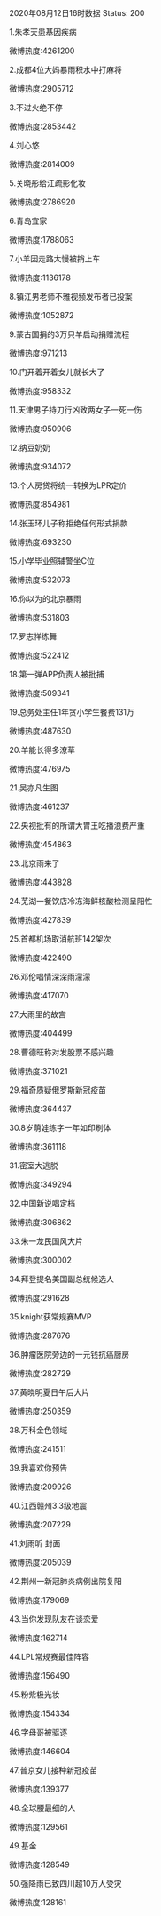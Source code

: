 2020年08月12日16时数据
Status: 200

1.朱孝天患基因疾病

微博热度:4261200

2.成都4位大妈暴雨积水中打麻将

微博热度:2905712

3.不过火绝不停

微博热度:2853442

4.刘心悠

微博热度:2814009

5.关晓彤给江疏影化妆

微博热度:2786920

6.青岛宜家

微博热度:1788063

7.小羊因走路太慢被捎上车

微博热度:1136178

8.镇江男老师不雅视频发布者已投案

微博热度:1052872

9.蒙古国捐的3万只羊启动捐赠流程

微博热度:971213

10.门开着开着女儿就长大了

微博热度:958332

11.天津男子持刀行凶致两女子一死一伤

微博热度:950906

12.纳豆奶奶

微博热度:934072

13.个人房贷将统一转换为LPR定价

微博热度:854981

14.张玉环儿子称拒绝任何形式捐款

微博热度:693230

15.小学毕业照辅警坐C位

微博热度:532073

16.你以为的北京暴雨

微博热度:531803

17.罗志祥练舞

微博热度:522412

18.第一弹APP负责人被批捕

微博热度:509341

19.总务处主任1年贪小学生餐费131万

微博热度:487630

20.羊能长得多潦草

微博热度:476975

21.吴亦凡生图

微博热度:461237

22.央视批有的所谓大胃王吃播浪费严重

微博热度:454863

23.北京雨来了

微博热度:443828

24.芜湖一餐饮店冷冻海鲜核酸检测呈阳性

微博热度:427839

25.首都机场取消航班142架次

微博热度:422490

26.邓伦唱情深深雨濛濛

微博热度:417070

27.大雨里的故宫

微博热度:404499

28.曹德旺称对发股票不感兴趣

微博热度:371021

29.福奇质疑俄罗斯新冠疫苗

微博热度:364437

30.8岁萌娃练字一年如印刷体

微博热度:361118

31.密室大逃脱

微博热度:349294

32.中国新说唱定档

微博热度:306862

33.朱一龙民国风大片

微博热度:300002

34.拜登提名美国副总统候选人

微博热度:291628

35.knight获常规赛MVP

微博热度:287676

36.肿瘤医院旁边的一元钱抗癌厨房

微博热度:282729

37.黄晓明夏日午后大片

微博热度:250359

38.万科金色领域

微博热度:241511

39.我喜欢你预告

微博热度:209926

40.江西赣州3.3级地震

微博热度:207229

41.刘雨昕 封面

微博热度:205039

42.荆州一新冠肺炎病例出院复阳

微博热度:179069

43.当你发现队友在谈恋爱

微博热度:162714

44.LPL常规赛最佳阵容

微博热度:156490

45.粉紫极光妆

微博热度:154334

46.字母哥被驱逐

微博热度:146604

47.普京女儿接种新冠疫苗

微博热度:139377

48.全球腰最细的人

微博热度:129561

49.基金

微博热度:128549

50.强降雨已致四川超10万人受灾

微博热度:128161

